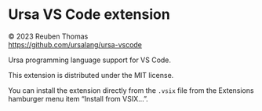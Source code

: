 # Ursa VS Code extension

© 2023 Reuben Thomas  
https://github.com/ursalang/ursa-vscode  

Ursa programming language support for VS Code.

This extension is distributed under the MIT license.

You can install the extension directly from the `.vsix` file from the
Extensions hamburger menu item “Install from VSIX…”.
